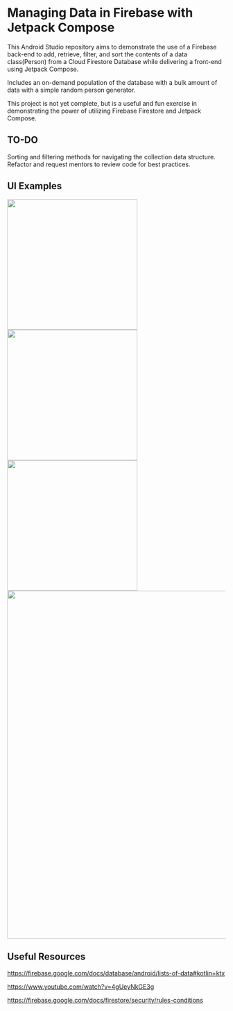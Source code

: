 # Managing Data in Firebase with Jetpack Compose
This Android Studio repository aims to demonstrate the use of a Firebase back-end to add, retrieve, filter, and sort the contents of a data class(Person) from a Cloud Firestore Database while delivering a front-end using Jetpack Compose.

Includes an on-demand population of the database with a bulk amount of data with a simple random person generator.

This project is not yet complete, but is a useful and fun exercise in demonstrating the power of utilizing Firebase Firestore and Jetpack Compose.

## TO-DO
Sorting and filtering methods for navigating the collection data structure. Refactor and request mentors to review code for best practices.

## UI Examples
<img src="https://user-images.githubusercontent.com/77797048/131256236-56a93fcb-7c03-429d-b357-bde5f3051645.png" width="300">
<img src="https://user-images.githubusercontent.com/77797048/131256252-6643177a-fdf0-4313-a493-539c0bf354e2.png" width="300">
<img src="https://user-images.githubusercontent.com/77797048/131256262-04a2338a-ab93-4b27-91ec-9d9860eb7580.png" width="300">
<img src="https://user-images.githubusercontent.com/77797048/130904297-3951cd36-e508-4b03-bdbe-2d0984ae7cc8.png" width="800">





## Useful Resources
https://firebase.google.com/docs/database/android/lists-of-data#kotlin+ktx

https://www.youtube.com/watch?v=4gUeyNkGE3g

https://firebase.google.com/docs/firestore/security/rules-conditions

